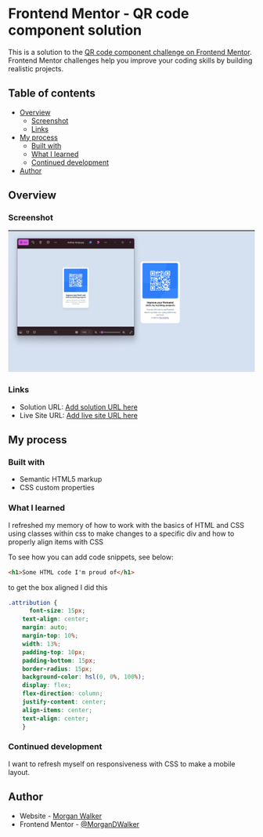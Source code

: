 # Frontend Mentor - QR code component solution

This is a solution to the [QR code component challenge on Frontend Mentor](https://www.frontendmentor.io/challenges/qr-code-component-iux_sIO_H). Frontend Mentor challenges help you improve your coding skills by building realistic projects. 

## Table of contents

- [Overview](#overview)
  - [Screenshot](#screenshot)
  - [Links](#links)
- [My process](#my-process)
  - [Built with](#built-with)
  - [What I learned](#what-i-learned)
  - [Continued development](#continued-development)
- [Author](#author)

## Overview

### Screenshot

![Screenshot comparison of my code vs what the challenge required](image.png)

### Links

- Solution URL: [Add solution URL here](https://your-solution-url.com)
- Live Site URL: [Add live site URL here](https://your-live-site-url.com)

## My process

### Built with

- Semantic HTML5 markup
- CSS custom properties

### What I learned

I refreshed my memory of how to work with the basics of HTML and CSS using classes within css to make changes to a specific div and how to properly align items with CSS

To see how you can add code snippets, see below:

```html
<h1>Some HTML code I'm proud of</h1>
```
to get the box aligned I did this
```css
.attribution {
      font-size: 15px;
    text-align: center;
    margin: auto;
    margin-top: 10%;
    width: 13%;
    padding-top: 10px;
    padding-bottom: 15px;
    border-radius: 15px;
    background-color: hsl(0, 0%, 100%);
    display: flex;
    flex-direction: column;
    justify-content: center;
    align-items: center;
    text-align: center;
    }
```


### Continued development

I want to refresh myself on responsiveness with CSS to make a mobile layout.


## Author

- Website - [Morgan Walker](https://github.com/MorganDWalker)
- Frontend Mentor - [@MorganDWalker](https://www.frontendmentor.io/profile/MorganDWalker)
